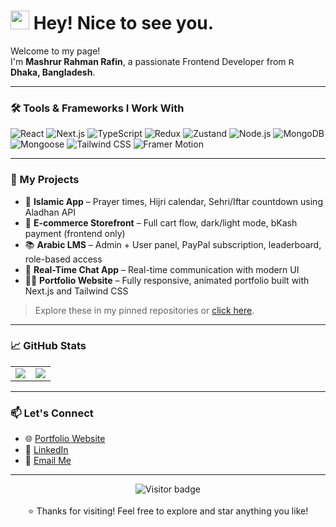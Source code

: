<h1>
  <img src="https://emojis.slackmojis.com/emojis/images/1531849430/4246/blob-sunglasses.gif?1531849430" width="30"/>
  Hey! Nice to see you.
</h1>

<p>
  Welcome to my page! <br/>
  I'm <b>Mashrur Rahman Rafin</b>, a passionate Frontend Developer from 
  <img src="https://flagcdn.com/16x12/bd.png" 
       srcset="https://flagcdn.com/32x24/bd.png 2x, https://flagcdn.com/48x36/bd.png 3x" 
       width="16" height="12" alt="Bangladesh flag"/>  
  <b>Dhaka, Bangladesh</b>.
</p>

---

### 🛠️ Tools & Frameworks I Work With

<p>
  <img alt="React" src="https://img.shields.io/badge/-React-45b8d8?style=flat-square&logo=react&logoColor=white" />
  <img alt="Next.js" src="https://img.shields.io/badge/-Next.js-000000?style=flat-square&logo=next.js&logoColor=white" />
  <img alt="TypeScript" src="https://img.shields.io/badge/-TypeScript-007ACC?style=flat-square&logo=typescript&logoColor=white" />
  <img alt="Redux" src="https://img.shields.io/badge/-Redux-764ABC?style=flat-square&logo=redux&logoColor=white" />
  <img alt="Zustand" src="https://img.shields.io/badge/-Zustand-000000?style=flat-square&logo=react&logoColor=white" />
  <img alt="Node.js" src="https://img.shields.io/badge/-Nodejs-43853d?style=flat-square&logo=node.js&logoColor=white" />
  <img alt="MongoDB" src="https://img.shields.io/badge/-MongoDB-13aa52?style=flat-square&logo=mongodb&logoColor=white" />
  <img alt="Mongoose" src="https://img.shields.io/badge/-Mongoose-880000?style=flat-square&logo=mongoose&logoColor=white" />
  <img alt="Tailwind CSS" src="https://img.shields.io/badge/-Tailwind_CSS-38B2AC?style=flat-square&logo=tailwind-css&logoColor=white" />
  <img alt="Framer Motion" src="https://img.shields.io/badge/-Framer_Motion-0055FF?style=flat-square&logo=framer&logoColor=white" />
</p>

---

### 📂 My Projects

- 🕌 **Islamic App** – Prayer times, Hijri calendar, Sehri/Iftar countdown using Aladhan API  
- 🛒 **E-commerce Storefront** – Full cart flow, dark/light mode, bKash payment (frontend only)  
- 📚 **Arabic LMS** – Admin + User panel, PayPal subscription, leaderboard, role-based access  
- 💬 **Real-Time Chat App** – Real-time communication with modern UI  
- 👨‍💻 **Portfolio Website** – Fully responsive, animated portfolio built with Next.js and Tailwind CSS

> Explore these in my pinned repositories or [click here](https://github.com/rafin333?tab=repositories).

---

### 📈 GitHub Stats

<table>
  <tr>
    <td>
      <img src="https://github-readme-stats.vercel.app/api?username=rafin333&show_icons=true&theme=radical&hide=prs" />
    </td>
    <td>
      <img src="https://github-readme-stats.vercel.app/api/top-langs/?username=rafin333&layout=compact&theme=radical" />
    </td>
  </tr>
</table>


---

### 📫 Let's Connect

- 🌐 [Portfolio Website](https://rafin333-portfolio-frontend.vercel.app/)
- 💼 [LinkedIn](https://www.linkedin.com/in/rafin333/)
- 📧 [Email Me](mailto:mashrur.rahman333@gmail.com)

---

<p align="center">
  <img src="https://komarev.com/ghpvc/?username=rafin333&label=Visitors&color=blue&style=flat-square" alt="Visitor badge"/>
  <br/><br/>
  ⭐️ Thanks for visiting! Feel free to explore and star anything you like!
</p>
